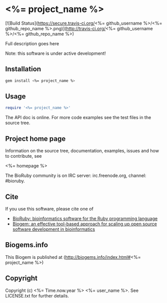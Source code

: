 # <%= project_name %>

[![Build Status](https://secure.travis-ci.org/<%= github_username %>/<%= github_repo_name %>.png)](http://travis-ci.org/<%= github_username %>/<%= github_repo_name %>)

Full description goes here

Note: this software is under active development!

## Installation

```sh
gem install <%= project_name %>
```

## Usage

```ruby
require '<%= project_name %>'
```

The API doc is online. For more code examples see the test files in
the source tree.
        
## Project home page

Information on the source tree, documentation, examples, issues and
how to contribute, see

  <%= homepage %>

The BioRuby community is on IRC server: irc.freenode.org, channel: #bioruby.

## Cite

If you use this software, please cite one of
  
* [BioRuby: bioinformatics software for the Ruby programming language](http://dx.doi.org/10.1093/bioinformatics/btq475)
* [Biogem: an effective tool-based approach for scaling up open source software development in bioinformatics](http://dx.doi.org/10.1093/bioinformatics/bts080)

## Biogems.info

This Biogem is published at (http://biogems.info/index.html#<%= project_name %>)

## Copyright

Copyright (c) <%= Time.now.year %> <%= user_name %>. See LICENSE.txt for further details.


